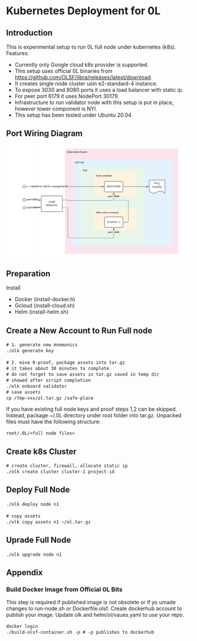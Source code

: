 # Kubernetes Deployment for 0L

## Introduction
This is experimental setup to run 0L full node under kubernetes (k8s).
Features:
- Currently only Google cloud k8s provider is supported.
- This setup uses official 0L binaries from <https://github.com/OLSF/libra/releases/latest/download>.
- It creates single node cluster usin e2-standard-4 instance.
- To expose 3030 and 8080 ports it uses a load balancer with static ip.
- For peer port 6179 it uses NodePort 30179.
- Infrastructure to run validator node with this setup is put in place, however tower component is NYI.
- This setup has been tested under Ubuntu 20.04

## Port Wiring Diagram

![wiring](./diagrams/wiring.png)

## Preparation
Install
- Docker (install-docker.h)
- Gcloud (install-cloud.sh)
- Helm (install-helm.sh)

## Create a New Account to Run Full node
```
# 1. generate new mnemonics
./olk generate key

# 2. mine 0-proof, package assets into tar.gz
# it takes about 30 minutes to complete
# do not forget to save assets in tar.gz saved in temp dir
# showed after script completion
./olk onboard validator
# save assets
cp /tmp-xxx/ol.tar.gz /safe-place
```
If you have existing full node keys and proof steps 1,2 can be skipped. Instead, package ~/.0L directory under root folder into tar.gz. Unpacked files must have the following structure:
```
root/.0L/<full node files>
``` 

## Create k8s Cluster
```
# create cluster, firewall, allocate static ip
./olk create cluster cluster-1 project-id
```

## Deploy Full Node
```
./olk deploy node n1

# copy assets
./olk copy assets n1 ~/ol.tar.gz
```


## Uprade Full Node
```
./olk upgrade node n1
```

## Appendix
### Build Docker Image from Official 0L Bits 
This step is required if published image is not obsolete or if yo umade changes to run-node.sh or Dockerfile.olsf. Create dockerhub account to publish your image. Update olk and helm/ol/vaues.yaml to use your repo.
```
docker login
./build-olsf-container.sh -p # -p publishes to dockerhub
```

